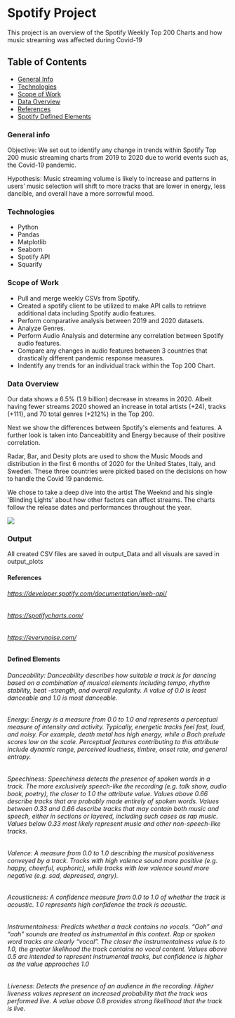 # Spotify Project
This project is an overview of the Spotify Weekly Top 200 Charts and how music streaming was affected during Covid-19

## Table of Contents
* [General Info](#general-info)
* [Technologies](#technologies)
* [Scope of Work](#scope-of-work)
* [Data Overview](#data-overview)
* [References](#references)
* [Spotify Defined Elements](#defined-elements)


### General info
Objective: We set out to identify any change in trends within Spotify Top 200 music streaming charts from 2019 to 2020 due to world events such as, the Covid-19 pandemic.

Hypothesis: Music streaming volume is likely to increase and patterns in users’ music selection will shift to more tracks that are lower in energy, less dancible, and overall have a more sorrowful mood.

### Technologies
- Python
- Pandas
- Matplotlib
- Seaborn
- Spotify API
- Squarify

### Scope of Work
- Pull and merge weekly CSVs from Spotify.
- Created a spotify client to be utilized to make API calls to retrieve additional data including Spotify audio features.
- Perform comparative analysis between 2019 and 2020 datasets.
- Analyze Genres.
- Perform Audio Analysis and determine any correlation between Spotify audio features.
- Compare any changes in audio features between 3 countries that drastically different pandemic response measures.
- Indentify any trends for an individual track within the Top 200 Chart.

### Data Overview
Our data shows a 6.5% (1.9 billion) decrease in streams in 2020.  Albeit having fewer streams 2020 showed an increase in total artists (+24), tracks (+111), and 70 total genres (+212%)  in the Top 200.

Next we show the differences between Spotify's elements and features.  A further look is taken into Danceabitlity and Energy because of their positive correlation.

Radar, Bar, and Desity plots are used to show the Music Moods and distribution in the first 6 months of 2020 for the United States, Italy, and Sweden.  These three countries were picked based on the decisions on how to handle the Covid 19 pandemic.  

We chose to take a deep dive into the artist The Weeknd and his single 'Blinding Lights' about how other factors can affect streams.  The charts follow the release dates and performances throughout the year.

<img src="output_plots/Density Plot of Sweden, Italy and USA in March (Valence).png"/>


### Output
All created CSV files are saved in output_Data and all visuals are saved in output_plots

#### References
###### https://developer.spotify.com/documentation/web-api/
###### https://spotifycharts.com/
###### https://everynoise.com/

#### Defined Elements
###### Danceability: Danceability describes how suitable a track is for dancing based on a combination of musical elements including tempo, rhythm stability, beat -strength, and overall regularity. A value of 0.0 is least danceable and 1.0 is most danceable.

###### Energy: Energy is a measure from 0.0 to 1.0 and represents a perceptual measure of intensity and activity. Typically, energetic tracks feel fast, loud, and noisy. For example, death metal has high energy, while a Bach prelude scores low on the scale. Perceptual features contributing to this attribute include dynamic range, perceived loudness, timbre, onset rate, and general entropy.

###### Speechiness: Speechiness detects the presence of spoken words in a track. The more exclusively speech-like the recording (e.g. talk show, audio book, poetry), the closer to 1.0 the attribute value. Values above 0.66 describe tracks that are probably made entirely of spoken words. Values between 0.33 and 0.66 describe tracks that may contain both music and speech, either in sections or layered, including such cases as rap music. Values below 0.33 most likely represent music and other non-speech-like tracks.

###### Valence: A measure from 0.0 to 1.0 describing the musical positiveness conveyed by a track. Tracks with high valence sound more positive (e.g. happy, cheerful, euphoric), while tracks with low valence sound more negative (e.g. sad, depressed, angry).

###### Acousticness: A confidence measure from 0.0 to 1.0 of whether the track is acoustic. 1.0 represents high confidence the track is acoustic.

###### Instrumentalness: Predicts whether a track contains no vocals. “Ooh” and “aah” sounds are treated as instrumental in this context. Rap or spoken word tracks are clearly “vocal”. The closer the instrumentalness value is to 1.0, the greater likelihood the track contains no vocal content. Values above 0.5 are intended to represent instrumental tracks, but confidence is higher as the value approaches 1.0

###### Liveness: Detects the presence of an audience in the recording. Higher liveness values represent an increased probability that the track was performed live. A value above 0.8 provides strong likelihood that the track is live.

